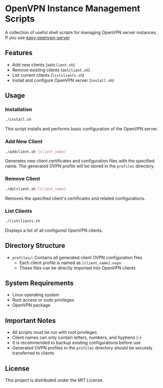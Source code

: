 # OpenVPN Instance Management Scripts

A collection of useful shell scripts for managing OpenVPN server instances. If you use [easy-openvpn-server](https://github.com/idlab-discover/easy-openvpn-server)


## Features

- Add new clients (`addclient.sh`)
- Remove existing clients (`delclient.sh`)
- List current clients (`listclients.sh`)
- Install and configure OpenVPN server (`install.sh`)

## Usage

### Installation

```bash
./install.sh
```

This script installs and performs basic configuration of the OpenVPN server.

### Add New Client

```bash
./addclient.sh [client_name]
```

Generates new client certificates and configuration files with the specified name. The generated OVPN profile will be stored in the `profiles` directory.

### Remove Client

```bash
./delclient.sh [client_name]
```

Removes the specified client's certificates and related configurations.

### List Clients

```bash
./listclients.sh
```

Displays a list of all configured OpenVPN clients.

## Directory Structure

- `profiles/`: Contains all generated client OVPN configuration files
  - Each client profile is named as `[client_name].ovpn`
  - These files can be directly imported into OpenVPN clients

## System Requirements

- Linux operating system
- Root access or sudo privileges
- OpenVPN package

## Important Notes

- All scripts must be run with root privileges
- Client names can only contain letters, numbers, and hyphens (-)
- It is recommended to backup existing configurations before use
- Generated OVPN profiles in the `profiles` directory should be securely transferred to clients

## License

This project is distributed under the MIT License.
